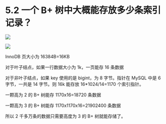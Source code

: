 # 5.2 一个 B+ 树中大概能存放多少条索引记录？

![](https://csnotes.oss-cn-beijing.aliyuncs.com/photos/image-20230525144333605.png)

![](https://csnotes.oss-cn-beijing.aliyuncs.com/photos/image-20230525144415791.png)

InnoDB 页大小为 16384B=16KB

对于叶子结点，如果一行数据大小为 1k，一页能存 16 条数据

对于非叶子结点，如果 key 使用的是 bigint，为 8 字节。指针在 MySQL 中是 6 字节，一共是 14 字节。则 16k 能存放 16*1024/14=1170 个索引指针。

一颗高为 2 的 B+ 树能存 1170x16=18720 条数据

一颗高为 3 的 B+ 树能存 1170x1170x16=21902400 条数据

所以 2 千多万条的数据只需要高度为 3 的 B+ 树就能存储了。
